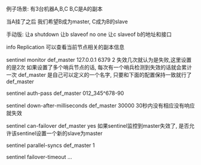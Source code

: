 例子场景:
有3台机器A,B,C
B,C是A的副本

当A挂了之后
我们希望B成为master, C成为B的slave

手动版:
让a shutdown
让b slaveof no one
让c slaveof b的地址和接口

info Replication 可以查看当前节点相关的副本信息

sentinel monitor def_master 127.0.0.1 6379 2 失效几次就认为是失败,这里设置的是2次
如果设置了多个哨兵节点的话, 每次有一个哨兵检测到失效的话就会累计一次
def_master 是自己可以定义的一个名字, 只要和下面的配置保持一致就行了 def_master

sentinel auth-pass def_master 012_345^678-90

sentinel down-after-milliseconds def_master 30000 30秒内没有相应没有响应就失效

sentinel can-failover def_master yes 如果sentinel监控到master失效了, 是否允许该sentinel设置一个新的slave为master

sentinel parallel-syncs def_master 1

sentinel failover-timeout ...

